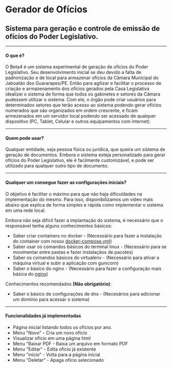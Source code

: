 <h1>Gerador de Ofícios</h1>

<h2>Sistema para geração e controle de emissão de ofícios do Poder Legislativo.</h2>

<hr>

<h4>O que é?</h4>

<p>O Beta4 é um sistema experimental de geração de ofícios do Poder Legislativo. Seu desenvolvimento inicial se deu devido a falta de padronização e de local para armazenar ofícios da Câmara Municipal do Jaboatão dos Guararapes/PE. Então para agilizar e facilitar o processo de criação e armazenamento dos ofícios gerados pela Casa Legislativa idealizei o sistema de forma que todos os gabinetes e setores da Câmara pudessem utilizar o sistema. Com ele, o órgão pode criar usuários para determinados setores que terão acesso ao sistema podendo gerar ofícios numerados que são organizados em ordem crescente, e ficam armezenados em um servidor local podendo ser acessado de qualquer dispositivo (PC, Tablet, Celular e outros equipamentos com internet).</p>

<hr>

<h4>Quem pode usar?</h4>

<p>Qualquer entidade, seja pessoa física ou jurídica, que queira um sistema de geração de documentos. Embora o sistema esteja personalizado para gerar ofícios do Poder Legislativo, ele é facilmente customizável, e pode ser utilizado para qualquer outro tipo de documento.</p>

<hr>

<h4>Qualquer um consegue fazer as configurações iniciais?</h4>

<p>O objetivo é facilitar o máximo para que não haja dificuldades na implementação do mesmo. Para isso, disponibilizamos um vídeo mais abaixo que explica de forma simples e rápida como implementar o sistema em uma rede local.</p>

<p>Embora não seja difícil fazer a implantação do sistema, é necessário que o responsável tenha alguns conhecimentos básicos:</p>

<ul>
  <li>Saber criar containers no docker - (Necessário para fazer a instalação do container com nosso <a href="https://github.com/daniloarodrigues/oficio/blob/master/docker-compose.yml">docker-compose.yml</a>)</li>
  <li>Saber usar os comandos básicos do terminal linux - (Necessário para se movimentar entre pastas e fazer instalaçãos de pacotes)</li>
  <li>Saber os comandos básicos do virtualenv - (Necessário para ativar a máquina virtual e subir a aplicação com gunicorn)</li>
  <li>Saber o básico do nginx - (Necessário para fazer a configuração mais básica do <a href="https://github.com/daniloarodrigues/oficio/blob/master/default.conf">nginx</a>)</li>
</ul>

<p>Conhecimentos recomendados <b>(Não obrigatório)</b>:</p>

<ul>
  <li>Saber o básico de configurações de dns - (Necesários para adicionar um domínio para acessar o sistema)</li>
</ul>

<hr>

<h4>Funcionalidades já implementadas </h4>

<ul>
  <li>Página inicial listando todos os ofícios por ano.</li>
  <li>Menu "Novo" - Cria um novo ofício</li>
  <li>Visualizar ofício em uma página html</li>
  <li>Menu "Baixar PDF - Baixa um arquivo em formato PDF</li>
  <li>Menu "Editar" - Edita oficio já existente</li>
  <li>Menu "início" - Volta para a página inicial</li>
  <li>Menu "Deletar" - Apaga ofício selecionado</li>
</ul>